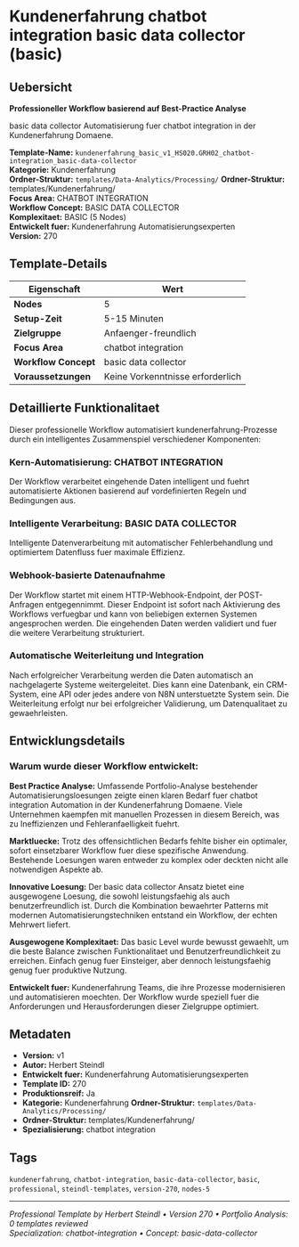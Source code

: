 # Kundenerfahrung chatbot integration basic data collector (basic)

## Uebersicht

**Professioneller Workflow basierend auf Best-Practice Analyse**

basic data collector Automatisierung fuer chatbot integration in der Kundenerfahrung Domaene.

**Template-Name:** `kundenerfahrung_basic_v1_HS020.GRH02_chatbot-integration_basic-data-collector`  
**Kategorie:** Kundenerfahrung  
**Ordner-Struktur:** `templates/Data-Analytics/Processing/`
**Ordner-Struktur:** templates/Kundenerfahrung/  
**Focus Area:** CHATBOT INTEGRATION  
**Workflow Concept:** BASIC DATA COLLECTOR  
**Komplexitaet:** BASIC (5 Nodes)  
**Entwickelt fuer:** Kundenerfahrung Automatisierungsexperten  
**Version:** 270

## Template-Details

| **Eigenschaft** | **Wert** |
|------------------|----------|
| **Nodes** | 5 |
| **Setup-Zeit** | 5-15 Minuten |
| **Zielgruppe** | Anfaenger-freundlich |
| **Focus Area** | chatbot integration |
| **Workflow Concept** | basic data collector |
| **Voraussetzungen** | Keine Vorkenntnisse erforderlich |

## Detaillierte Funktionalitaet

Dieser professionelle Workflow automatisiert kundenerfahrung-Prozesse durch ein intelligentes Zusammenspiel verschiedener Komponenten:

### Kern-Automatisierung: CHATBOT INTEGRATION
Der Workflow verarbeitet eingehende Daten intelligent und fuehrt automatisierte Aktionen basierend auf vordefinierten Regeln und Bedingungen aus.

### Intelligente Verarbeitung: BASIC DATA COLLECTOR
Intelligente Datenverarbeitung mit automatischer Fehlerbehandlung und optimiertem Datenfluss fuer maximale Effizienz.

### Webhook-basierte Datenaufnahme
Der Workflow startet mit einem HTTP-Webhook-Endpoint, der POST-Anfragen entgegennimmt. Dieser Endpoint ist sofort nach Aktivierung des Workflows verfuegbar und kann von beliebigen externen Systemen angesprochen werden. Die eingehenden Daten werden validiert und fuer die weitere Verarbeitung strukturiert.

### Automatische Weiterleitung und Integration
Nach erfolgreicher Verarbeitung werden die Daten automatisch an nachgelagerte Systeme weitergeleitet. Dies kann eine Datenbank, ein CRM-System, eine API oder jedes andere von N8N unterstuetzte System sein. Die Weiterleitung erfolgt nur bei erfolgreicher Validierung, um Datenqualitaet zu gewaehrleisten.





## Entwicklungsdetails

### Warum wurde dieser Workflow entwickelt:

**Best Practice Analyse:** Umfassende Portfolio-Analyse bestehender Automatisierungsloesungen zeigte einen klaren Bedarf fuer chatbot integration Automation in der Kundenerfahrung Domaene. Viele Unternehmen kaempfen mit manuellen Prozessen in diesem Bereich, was zu Ineffizienzen und Fehleranfaelligkeit fuehrt.

**Marktluecke:** Trotz des offensichtlichen Bedarfs fehlte bisher ein optimaler, sofort einsetzbarer Workflow fuer diese spezifische Anwendung. Bestehende Loesungen waren entweder zu komplex oder deckten nicht alle notwendigen Aspekte ab.

**Innovative Loesung:** Der basic data collector Ansatz bietet eine ausgewogene Loesung, die sowohl leistungsfaehig als auch benutzerfreundlich ist. Durch die Kombination bewaehrter Patterns mit modernen Automatisierungstechniken entstand ein Workflow, der echten Mehrwert liefert.

**Ausgewogene Komplexitaet:** Das basic Level wurde bewusst gewaehlt, um die beste Balance zwischen Funktionalitaet und Benutzerfreundlichkeit zu erreichen. Einfach genug fuer Einsteiger, aber dennoch leistungsfaehig genug fuer produktive Nutzung.

**Entwickelt fuer:** Kundenerfahrung Teams, die ihre Prozesse modernisieren und automatisieren moechten. Der Workflow wurde speziell fuer die Anforderungen und Herausforderungen dieser Zielgruppe optimiert.

## Metadaten

- **Version:** v1
- **Autor:** Herbert Steindl
- **Entwickelt fuer:** Kundenerfahrung Automatisierungsexperten
- **Template ID:** 270
- **Produktionsreif:** Ja
- **Kategorie:** Kundenerfahrung
**Ordner-Struktur:** `templates/Data-Analytics/Processing/`
- **Ordner-Struktur:** templates/Kundenerfahrung/
- **Spezialisierung:** chatbot integration

## Tags

`kundenerfahrung`, `chatbot-integration`, `basic-data-collector`, `basic`, `professional`, `steindl-templates`, `version-270`, `nodes-5`

---

*Professional Template by Herbert Steindl • Version 270 • Portfolio Analysis: 0 templates reviewed*  
*Specialization: chatbot-integration • Concept: basic-data-collector*